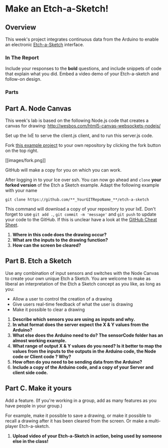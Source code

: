 # Make an Etch-a-Sketch! 
 
## Overview
This week's project integrates continuous data from the Arduino to enable an electronic [Etch-a-Sketch](https://www.youtube.com/watch?v=fLtzUdLywuo) interface.
 
### In The Report
Include your responses to the **bold** questions, and include snippets of code that explain what you did. Embed a video demo of your Etch-a-sketch and follow-on design.
 
### Parts

 
## Part A. Node Canvas
This week's lab is based on the following Node.js code that creates a canvas for drawing: http://wesbos.com/html5-canvas-websockets-nodejs/
 
Set up the IxE to serve the client.js  client, and to run this server.js code.

Fork [this example project](https://github.com/FAR-Lab/etch-a-sketch) to your own repository by clicking the fork button on the top right.

[[images/fork.png]]

GitHub will make a copy for you on which you can work.

After logging in to your Ice over ssh. You can now go ahead and `clone` __your forked version__ of the Etch a Sketch example. Adapt the following example with your name

```shell
git clone https://github.com/**_YourGITRepoName_**/etch-a-sketch
```
This command will download a copy of your repository to your IxE. 
Don't forget to use `git add .`, `git commit -m 'message'` and `git push` to update your code to the GitHub. If this is unclear have a look at the [GitHub Cheat Sheet](https://education.github.com/git-cheat-sheet-education.pdf).

1. **Where in this code does the drawing occur?**
1. **What are the inputs to the drawing function?**
1. **How can the screen be cleared?**

## Part B. Etch a Sketch
Use any combination of input sensors and switches with the Node Canvas to create your own unique Etch a Sketch.  You are welcome to make as liberal an interpretation of the Etch a Sketch concept as you like, as long as you:
 
- Allow a user to control the creation of a drawing
- Give users real-time feedback of what the user is drawing
- Make it possible to clear a drawing

1. **Describe which sensors you are using as inputs and why.**
1. **In what format does the server expect the X & Y values from the Arduino?**
1. **What else does the Arduino need to do? The sensorCode folder has an almost working example.**
1. **What range of output X & Y values do you need? Is it better to map the values from the inputs to the outputs in the Arduino code, the Node code or Client code ? Why?**
1. **How often do you need to be sending data from the Arduino?**
1. **Include a copy of the Arduino code, and a copy of your Server and client side code.**

## Part C. Make it yours
Add a feature. (If you're working in a group, add as many features as you have people in your group.)

For example, make it possible to save a drawing, or make it possible to recall a drawing after it has been cleared from the screen. Or make a multi-player Etch-a-sketch.

1. **Upload video of your Etch-a-Sketch in action, being used by someone else in the class!**